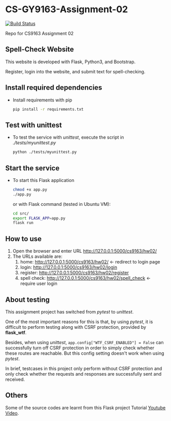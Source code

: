 # CS-GY9163-Assignment-02

[![Build Status](https://travis-ci.org/qb1ng/CS-GY9163-Assignment-02.svg?branch=master)](https://travis-ci.org/qb1ng/CS-GY9163-Assignment-02)

Repo for CS9163 Assignment 02

## Spell-Check Website
This website is developed with Flask, Python3, and Bootstrap.

Register, login into the website, and submit text for spell-checking.

## Install required dependencies
- Install requirements with pip

  ```sh
  pip install -r requirements.txt
  ```
  
## Test with unittest
- To test the service with *unittest*, execute the script in *./tests/myunittest.py*

  ```sh
  python ./tests/myunittest.py
  ```

## Start the service
- To start this Flask application
  ```sh
  chmod +x app.py
  ./app.py
  ```

  or with Flask command (tested in Ubuntu VM):
  ```sh
  cd src/
  export FLASK_APP=app.py
  flask run
  ```

## How to use
1. Open the browser and enter URL http://127.0.0.1:5000/cs9163/hw02/
2. The URLs available are:
   1. home: http://127.0.0.1:5000/cs9163/hw02/ &larr; redirect to login page
   2. login: http://127.0.0.1:5000/cs9163/hw02/login
   3. register: http://127.0.0.1:5000/cs9163/hw02/register
   4. spell check: http://127.0.0.1:5000/cs9163/hw02/spell_check &larr; require user login

## About testing
This assignment project has switched from *pytest* to *unittest*.

One of the most important reasons for this is that, by using *pytest*, it is difficult to perform testing along with CSRF protection, provided by **flask_wtf**.

Besides, when using *unittest*, `app.config["WTF_CSRF_ENABLED"] = False` can successfully turn off CSRF protection in order to simply check whether these routes are reachable. But this config setting doesn't work when using *pytest*.

In brief, testcases in this project only perform without CSRF protection and only check whether the requests and responses are successfully sent and received.

## Others
Some of the source codes are learnt from this Flask project Tutorial [Youtube Video](https://www.youtube.com/watch?v=d04xxdrc7Yw).
